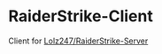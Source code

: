 # RaiderStrike-Client

Client for [Lolz247/RaiderStrike-Server](https://github.com/Lolz247/RaiderStrike-Server/)
